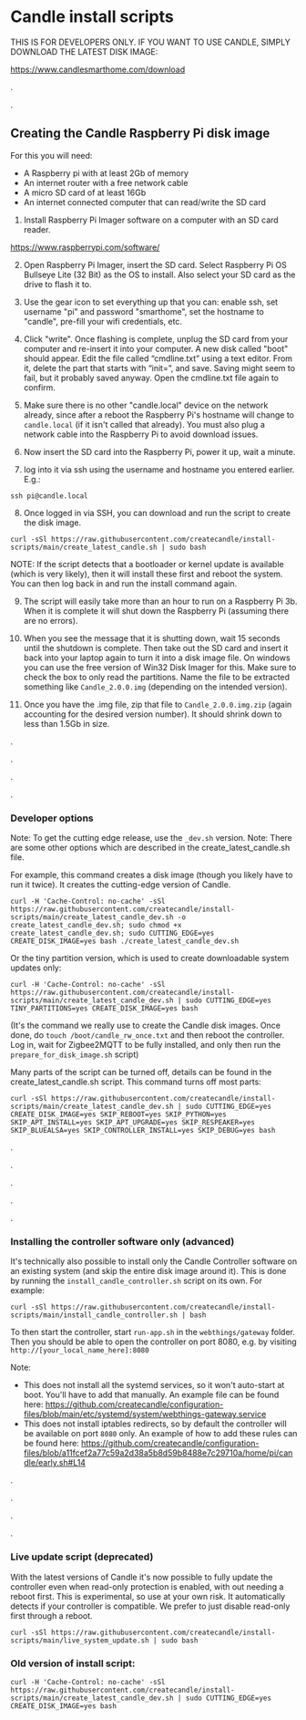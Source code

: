 # Candle install scripts


THIS IS FOR DEVELOPERS ONLY. IF YOU WANT TO USE CANDLE, SIMPLY DOWNLOAD THE LATEST DISK IMAGE:

https://www.candlesmarthome.com/download


.


.


## Creating the Candle Raspberry Pi disk image
For this you will need:
- A Raspberry pi with at least 2Gb of memory
- An internet router with a free network cable
- A micro SD card of at least 16Gb
- An internet connected computer that can read/write the SD card

1. Install Raspberry Pi Imager software on a computer with an SD card reader.

https://www.raspberrypi.com/software/

2. Open Raspberry Pi Imager, insert the SD card. Select Raspberry Pi OS Bullseye Lite (32 Bit) as the OS to install. Also select your SD card as the drive to flash it to.

3. Use the gear icon to set everything up that you can: enable ssh, set username "pi" and password "smarthome", set the hostname to "candle", pre-fill your wifi credentials, etc.

4. Click "write". Once flashing is complete, unplug the SD card from your computer and re-insert it into your computer. A new disk called "boot" should appear. Edit the file called “cmdline.txt” using a text editor. From it, delete the part that starts with “init=”, and save. Saving might seem to fail, but it probably saved anyway. Open the cmdline.txt file again to confirm.

5. Make sure there is no other "candle.local" device on the network already, since after a reboot the Raspberry Pi's hostname will change to `candle.local` (if it isn't called that already). You must also plug a network cable into the Raspberry Pi to avoid download issues.

6. Now insert the SD card into the Raspberry Pi, power it up, wait a minute.

7. log into it via ssh using the username and hostname you entered earlier. E.g.:
```
ssh pi@candle.local
```

8. Once logged in via SSH, you can download and run the script to create the disk image.
```
curl -sSl https://raw.githubusercontent.com/createcandle/install-scripts/main/create_latest_candle.sh | sudo bash
```

NOTE: If the script detects that a bootloader or kernel update is available (which is very likely), then it will install these first and reboot the system. You can then log back in and run the install command again.

9. The script will easily take more than an hour to run on a Raspberry Pi 3b. When it is complete it will shut down the Raspberry Pi (assuming there are no errors).

13. When you see the message that it is shutting down, wait 15 seconds until the shutdown is complete. Then take out the SD card and insert it back into your laptop again to turn it into a disk image file. On windows you can use the free version of Win32 Disk Imager for this. Make sure to check the box to only read the partitions. Name the file to be extracted something like `Candle_2.0.0.img` (depending on the intended version).

14. Once you have the .img file, zip that file to `Candle_2.0.0.img.zip` (again accounting for the desired version number). It should shrink down to less than 1.5Gb in size.

.

.

.

.

### Developer options
Note: To get the cutting edge release, use the `_dev.sh` version.
Note: There are some other options which are described in the create_latest_candle.sh file. 

For example, this command creates a disk image (though you likely have to run it twice). It creates the cutting-edge version of Candle.
```
curl -H 'Cache-Control: no-cache' -sSl https://raw.githubusercontent.com/createcandle/install-scripts/main/create_latest_candle_dev.sh -o create_latest_candle_dev.sh; sudo chmod +x create_latest_candle_dev.sh; sudo CUTTING_EDGE=yes CREATE_DISK_IMAGE=yes bash ./create_latest_candle_dev.sh
```
Or the tiny partition version, which is used to create downloadable system updates only:
```
curl -H 'Cache-Control: no-cache' -sSl https://raw.githubusercontent.com/createcandle/install-scripts/main/create_latest_candle_dev.sh | sudo CUTTING_EDGE=yes TINY_PARTITIONS=yes CREATE_DISK_IMAGE=yes bash
```
(It's the command we really use to create the Candle disk images. Once done, do `touch /boot/candle_rw_once.txt` and then reboot the controller. Log in, wait for Zigbee2MQTT to be fully installed, and only then run the `prepare_for_disk_image.sh` script)


Many parts of the script can be turned off, details can be found in the create_latest_candle.sh script. This command turns off most parts:
```
curl -sSl https://raw.githubusercontent.com/createcandle/install-scripts/main/create_latest_candle_dev.sh | sudo CUTTING_EDGE=yes CREATE_DISK_IMAGE=yes SKIP_REBOOT=yes SKIP_PYTHON=yes SKIP_APT_INSTALL=yes SKIP_APT_UPGRADE=yes SKIP_RESPEAKER=yes SKIP_BLUEALSA=yes SKIP_CONTROLLER_INSTALL=yes SKIP_DEBUG=yes bash
```

.

.

.

.

.

### Installing the controller software only (advanced)
It's technically also possible to install only the Candle Controller software on an existing system (and skip the entire disk image around it). This is done by running the `install_candle_controller.sh` script on its own. For example:

```
curl -sSl https://raw.githubusercontent.com/createcandle/install-scripts/main/install_candle_controller.sh | bash
```
To then start the controller, start `run-app.sh` in the `webthings/gateway` folder. Then you should be able to open the controller on port 8080, e.g. by visiting `http://[your_local_name_here]:8080`

Note:
- This does not install all the systemd services, so it won't auto-start at boot. You'll have to add that manually. An example file can be found here:
https://github.com/createcandle/configuration-files/blob/main/etc/systemd/system/webthings-gateway.service
- This does not install iptables redirects, so by default the controller will be available on port `8080` only. An example of how to add these rules can be found here:
https://github.com/createcandle/configuration-files/blob/a11fcef2a77c59a2d38a5b8d59b8488e7c29710a/home/pi/candle/early.sh#L14

.

.

.

.

### Live update script (deprecated)
With the latest versions of Candle it's now possible to fully update the controller even when read-only protection is enabled, with out needing a reboot first. This is experimental, so use at your own risk. It automatically detects if your controller is compatible. We prefer to just disable read-only first through a reboot.

```
curl -sSl https://raw.githubusercontent.com/createcandle/install-scripts/main/live_system_update.sh | sudo bash
```

### Old version of install script:
```
curl -H 'Cache-Control: no-cache' -sSl https://raw.githubusercontent.com/createcandle/install-scripts/main/create_latest_candle_dev.sh | sudo CUTTING_EDGE=yes CREATE_DISK_IMAGE=yes bash
```





